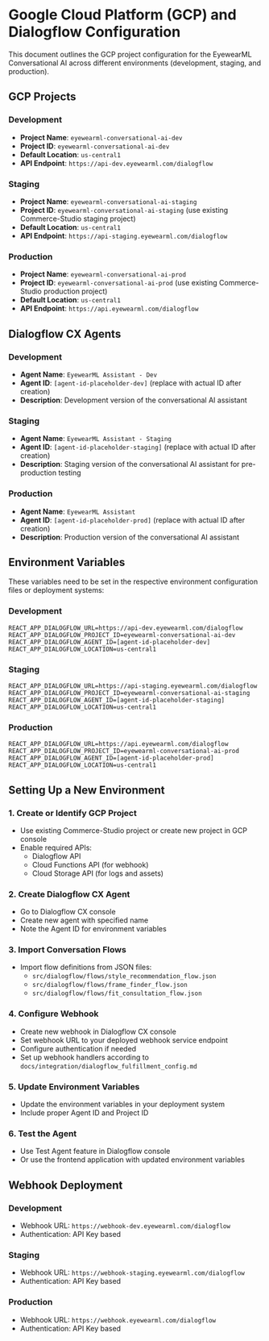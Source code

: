 # Google Cloud Platform (GCP) and Dialogflow Configuration

This document outlines the GCP project configuration for the EyewearML Conversational AI across different environments (development, staging, and production).

## GCP Projects

### Development
- **Project Name**: `eyewearml-conversational-ai-dev`
- **Project ID**: `eyewearml-conversational-ai-dev`
- **Default Location**: `us-central1`
- **API Endpoint**: `https://api-dev.eyewearml.com/dialogflow`

### Staging
- **Project Name**: `eyewearml-conversational-ai-staging`
- **Project ID**: `eyewearml-conversational-ai-staging` (use existing Commerce-Studio staging project)
- **Default Location**: `us-central1`
- **API Endpoint**: `https://api-staging.eyewearml.com/dialogflow`

### Production
- **Project Name**: `eyewearml-conversational-ai-prod`
- **Project ID**: `eyewearml-conversational-ai-prod` (use existing Commerce-Studio production project)
- **Default Location**: `us-central1`
- **API Endpoint**: `https://api.eyewearml.com/dialogflow`

## Dialogflow CX Agents

### Development
- **Agent Name**: `EyewearML Assistant - Dev`
- **Agent ID**: `[agent-id-placeholder-dev]` (replace with actual ID after creation)
- **Description**: Development version of the conversational AI assistant

### Staging
- **Agent Name**: `EyewearML Assistant - Staging`
- **Agent ID**: `[agent-id-placeholder-staging]` (replace with actual ID after creation)
- **Description**: Staging version of the conversational AI assistant for pre-production testing

### Production
- **Agent Name**: `EyewearML Assistant`
- **Agent ID**: `[agent-id-placeholder-prod]` (replace with actual ID after creation)
- **Description**: Production version of the conversational AI assistant

## Environment Variables

These variables need to be set in the respective environment configuration files or deployment systems:

### Development
```
REACT_APP_DIALOGFLOW_URL=https://api-dev.eyewearml.com/dialogflow
REACT_APP_DIALOGFLOW_PROJECT_ID=eyewearml-conversational-ai-dev
REACT_APP_DIALOGFLOW_AGENT_ID=[agent-id-placeholder-dev]
REACT_APP_DIALOGFLOW_LOCATION=us-central1
```

### Staging
```
REACT_APP_DIALOGFLOW_URL=https://api-staging.eyewearml.com/dialogflow
REACT_APP_DIALOGFLOW_PROJECT_ID=eyewearml-conversational-ai-staging
REACT_APP_DIALOGFLOW_AGENT_ID=[agent-id-placeholder-staging]
REACT_APP_DIALOGFLOW_LOCATION=us-central1
```

### Production
```
REACT_APP_DIALOGFLOW_URL=https://api.eyewearml.com/dialogflow
REACT_APP_DIALOGFLOW_PROJECT_ID=eyewearml-conversational-ai-prod
REACT_APP_DIALOGFLOW_AGENT_ID=[agent-id-placeholder-prod]
REACT_APP_DIALOGFLOW_LOCATION=us-central1
```

## Setting Up a New Environment

### 1. Create or Identify GCP Project
- Use existing Commerce-Studio project or create new project in GCP console
- Enable required APIs:
  - Dialogflow API
  - Cloud Functions API (for webhook)
  - Cloud Storage API (for logs and assets)

### 2. Create Dialogflow CX Agent
- Go to Dialogflow CX console
- Create new agent with specified name
- Note the Agent ID for environment variables

### 3. Import Conversation Flows
- Import flow definitions from JSON files:
  - `src/dialogflow/flows/style_recommendation_flow.json`
  - `src/dialogflow/flows/frame_finder_flow.json`
  - `src/dialogflow/flows/fit_consultation_flow.json`

### 4. Configure Webhook
- Create new webhook in Dialogflow CX console
- Set webhook URL to your deployed webhook service endpoint
- Configure authentication if needed
- Set up webhook handlers according to `docs/integration/dialogflow_fulfillment_config.md`

### 5. Update Environment Variables
- Update the environment variables in your deployment system
- Include proper Agent ID and Project ID

### 6. Test the Agent
- Use Test Agent feature in Dialogflow console
- Or use the frontend application with updated environment variables

## Webhook Deployment

### Development
- Webhook URL: `https://webhook-dev.eyewearml.com/dialogflow`
- Authentication: API Key based

### Staging
- Webhook URL: `https://webhook-staging.eyewearml.com/dialogflow`
- Authentication: API Key based

### Production
- Webhook URL: `https://webhook.eyewearml.com/dialogflow`
- Authentication: API Key based
